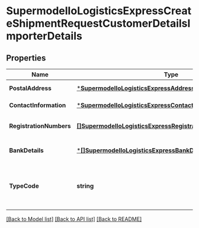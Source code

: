 # SupermodelIoLogisticsExpressCreateShipmentRequestCustomerDetailsImporterDetails

## Properties
Name | Type | Description | Notes
------------ | ------------- | ------------- | -------------
**PostalAddress** | [***SupermodelIoLogisticsExpressAddressCreateShipmentRequest**](supermodelIoLogisticsExpressAddressCreateShipmentRequest.md) |  | [default to null]
**ContactInformation** | [***SupermodelIoLogisticsExpressContact**](supermodelIoLogisticsExpressContact.md) |  | [default to null]
**RegistrationNumbers** | [**[]SupermodelIoLogisticsExpressRegistrationNumbers**](supermodelIoLogisticsExpressRegistrationNumbers.md) |  | [optional] [default to null]
**BankDetails** | [***[]SupermodelIoLogisticsExpressBankDetailsInner**](array.md) |  | [optional] [default to null]
**TypeCode** | **string** | Please enter the business party type of the importer | [optional] [default to null]

[[Back to Model list]](../README.md#documentation-for-models) [[Back to API list]](../README.md#documentation-for-api-endpoints) [[Back to README]](../README.md)

